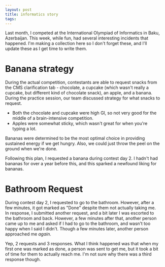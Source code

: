 ```yaml
---
layout: post
title: informatics story
tags:
---
```


Last month, I competed at the International Olympiad of Informatics in Baku, Azerbaijan. This week, while fun, had several interesting incidents that happened. I'm making a collection here so I don't forget these, and I'll update these as I get time to write them.

<!--more-->

# Banana strategy

During the actual competition, contestants are able to request snacks from the CMS clarification tab - chocolate, a cupcake (which wasn't really a cupcake, but different kind of chocolate snack), an apple, and a banana. During the practice session, our team discussed strategy for what snacks to request.

- Both the chocolate and cupcake were high GI, so not very good for the middle of a brain-intensive competition.
- Apples were somewhat sticky, which wasn't great for when you're typing a lot.

Bananas were determined to be the most optimal choice in providing sustained energy if we get hungry. Also, we could just throw the peel on the ground when we're done.

Following this plan, I requested a banana during contest day 2. I hadn't had bananas for over a year before this, and this sparked a newfound liking for bananas.

# Bathroom Request

During contest day 2, I requested to go to the bathroom. However, after a few minutes, it got marked as "Done" despite them not actually taking me. In response, I submitted another request, and a bit later I was escorted to the bathroom and back. However, a few minutes after that, another person came up to me and asked if I had to go to the bathroom, and wasn't too happy when I said I didn't. Though a few minutes later, another person approached me *again*.

Yep, 2 requests and 3 responses. What I think happened was that when my first one was marked as done, a person was sent to get me, but it took a bit of time for them to actually reach me. I'm not sure why there was a third response though.
